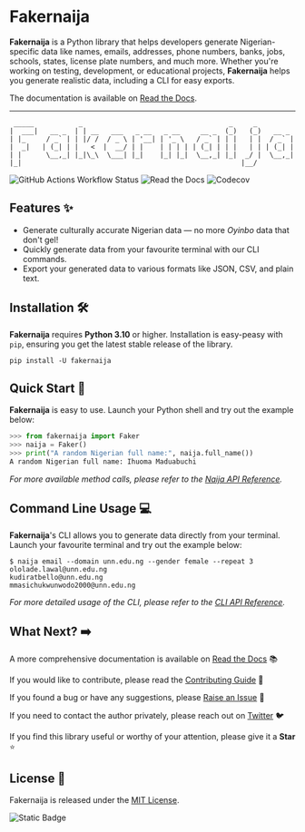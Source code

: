 # Fakernaija

**Fakernaija** is a Python library that helps developers generate Nigerian-specific data like names, emails, addresses, phone numbers, banks, jobs, schools, states, license plate numbers, and much more. Whether you're working on testing, development, or educational projects, **Fakernaija** helps you generate realistic data, including a CLI for easy exports.

The documentation is available on [Read the Docs](https://fakernaija.readthedocs.io).

---

```text
 _____           _                                    _     _
|  ___|   __ _  | | __   ___   _ __   _ __     __ _  (_)   (_)   __ _
| |_     / _` | | |/ /  / _ \ | '__| | '_ \   / _` | | |   | |  / _` |
|  _|   | (_| | |   <  |  __/ | |    | | | | | (_| | | |   | | | (_| |
| |      \__,_| |_|\_\  \___| |_|    |_| |_|  \__,_| |_|  _/ |  \__,_|
|_|                                                      |__/

```

![GitHub Actions Workflow Status](https://img.shields.io/github/actions/workflow/status/Pythonian/fakernaija/ci.yml?style=for-the-badge)
![Read the Docs](https://img.shields.io/readthedocs/fakernaija?style=for-the-badge)
![Codecov](https://img.shields.io/codecov/c/github/Pythonian/fakernaija?style=for-the-badge)

## Features ✨

- Generate culturally accurate Nigerian data — no more _Oyinbo_ data that don't gel!
- Quickly generate data from your favourite terminal with our CLI commands.
- Export your generated data to various formats like JSON, CSV, and plain text.

## Installation 🛠️

**Fakernaija** requires **Python 3.10** or higher. Installation is easy-peasy with `pip`, ensuring you get the latest stable release of the library.

```console
pip install -U fakernaija
```

## Quick Start 🚀

**Fakernaija** is easy to use. Launch your Python shell and try out the example below:

```python
>>> from fakernaija import Faker
>>> naija = Faker()
>>> print("A random Nigerian full name:", naija.full_name())
A random Nigerian full name: Ihuoma Maduabuchi
```

_For more available method calls, please refer to the [Naija API Reference](https://fakernaija.readthedocs.io/en/latest/faker.html)._

## Command Line Usage 💻

**Fakernaija**'s CLI allows you to generate data directly from your terminal. Launch your favourite terminal and try out the example below:

```console
$ naija email --domain unn.edu.ng --gender female --repeat 3
ololade.lawal@unn.edu.ng
kudiratbello@unn.edu.ng
mmasichukwunwodo2000@unn.edu.ng
```

_For more detailed usage of the CLI, please refer to the [CLI API Reference](https://fakernaija.readthedocs.io/en/latest/commands.html)._

## What Next? ➡️

A more comprehensive documentation is available on [Read the Docs](https://fakernaija.readthedocs.io) 📚

If you would like to contribute, please read the [Contributing Guide](https://fakernaija.readthedocs.io/en/latest/contributing.html) 🤝

If you found a bug or have any suggestions, please [Raise an Issue](https://github.com/Pythonian/fakernaija/issues/new/choose) 🐛

If you need to contact the author privately, please reach out on [Twitter](https://twitter.com/Fakernaija) 🐦

If you find this library useful or worthy of your attention, please give it a **Star** ⭐

## License 📜

Fakernaija is released under the [MIT License](https://fakernaija.readthedocs.io/en/latest/license.html).

![Static Badge](https://img.shields.io/badge/Made%20in%20-%20Nigeria%20-%20Green?style=for-the-badge)
